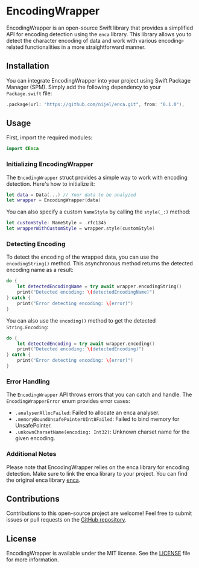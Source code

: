 # EncodingWrapper

EncodingWrapper is an open-source Swift library that provides a simplified API for encoding detection using the `enca` library. This library allows you to detect the character encoding of data and work with various encoding-related functionalities in a more straightforward manner.

## Installation

You can integrate EncodingWrapper into your project using Swift Package Manager (SPM). Simply add the following dependency to your `Package.swift` file:

```swift
.package(url: "https://github.com/nijel/enca.git", from: "0.1.0"),
```

## Usage

First, import the required modules:

```swift
import CEnca
```

### Initializing EncodingWrapper

The `EncodingWrapper` struct provides a simple way to work with encoding detection. Here's how to initialize it:

```swift
let data = Data(...) // Your data to be analyzed
let wrapper = EncodingWrapper(data)
```

You can also specify a custom `NameStyle` by calling the `style(_:)` method:

```swift
let customStyle: NameStyle = .rfc1345
let wrapperWithCustomStyle = wrapper.style(customStyle)
```

### Detecting Encoding

To detect the encoding of the wrapped data, you can use the `encodingString()` method. This asynchronous method returns the detected encoding name as a result:

```swift
do {
    let detectedEncodingName = try await wrapper.encodingString()
    print("Detected encoding: \(detectedEncodingName)")
} catch {
    print("Error detecting encoding: \(error)")
}
```

You can also use the `encoding()` method to get the detected `String.Encoding`:

```swift
do {
    let detectedEncoding = try await wrapper.encoding()
    print("Detected encoding: \(detectedEncoding)")
} catch {
    print("Error detecting encoding: \(error)")
}
```

### Error Handling

The `EncodingWrapper` API throws errors that you can catch and handle. The `EncodingWrapperError` enum provides error cases:

- `.analyserAllocFailed`: Failed to allocate an enca analyser.
- `.memoryBoundUnsafePointerUInt8Failed`: Failed to bind memory for UnsafePointer<UInt8>.
- `.unkownCharsetName(encoding: Int32)`: Unknown charset name for the given encoding.

### Additional Notes

Please note that EncodingWrapper relies on the enca library for encoding detection. Make sure to link the enca library to your project. You can find the original enca library [enca](https://github.com/nijel/enca.git).

## Contributions

Contributions to this open-source project are welcome! Feel free to submit issues or pull requests on the [GitHub repository](https://github.com/0xfeedface1993/CEnca.git).

## License

EncodingWrapper is available under the MIT license. See the [LICENSE](LICENSE) file for more information.
